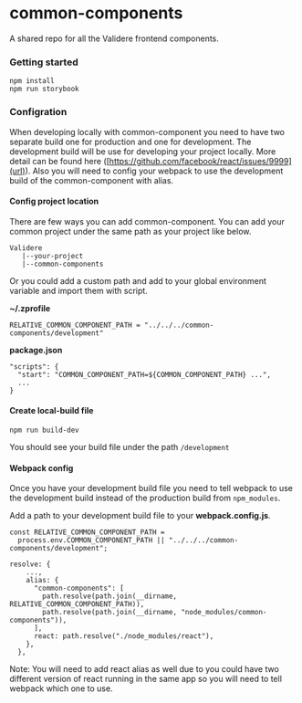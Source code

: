 # common-components
A shared repo for all the Validere frontend components.

### Getting started

```
npm install
npm run storybook
```

### Configration

When developing locally with common-component you need to have two separate build one for production and one for development. The development build will be use for developing your project locally. More detail can be found here ([https://github.com/facebook/react/issues/9999](url)). Also you will need to config your webpack to use the development build of the common-component with alias.

#### Config project location

There are few ways you can add common-component. You can add your common project under the same path as your project like below. 

```
Validere
   |--your-project
   |--common-components
```

Or you could add a custom path and add to your global environment variable and import them with script. 

**~/.zprofile**
```
RELATIVE_COMMON_COMPONENT_PATH = "../../../common-components/development"
```

**package.json**
```
"scripts": {
  "start": "COMMON_COMPONENT_PATH=${COMMON_COMPONENT_PATH} ...",
  ...
}

```

#### Create local-build file

```
npm run build-dev
```

You should see your build file under the path `/development`

#### Webpack config

Once you have your development build file you need to tell webpack to use the development build instead of the production build from `npm_modules`. 

Add a path to your development build file to your **webpack.config.js**.

```
const RELATIVE_COMMON_COMPONENT_PATH =
  process.env.COMMON_COMPONENT_PATH || "../../../common-components/development";

resolve: {
    ...,
    alias: {
      "common-components": [
        path.resolve(path.join(__dirname, RELATIVE_COMMON_COMPONENT_PATH)),
        path.resolve(path.join(__dirname, "node_modules/common-components")),
      ],
      react: path.resolve("./node_modules/react"),
    },
  },
```

Note: You will need to add react alias as well due to you could have two different version of react running in the same app so you will need to tell webpack which one to use. 


